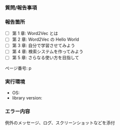 ### 質問/報告事項

### 報告箇所

- [ ] 第 1 章: Word2Vec とは
- [ ] 第 2 章: Word2Vec の Hello World
- [ ] 第 3 章: 自分で学習させてみよう
- [ ] 第 4 章: 検索システムを作ってみよう
- [ ] 第 5 章: さらなる使い方を目指して

ページ番号: p

### 実行環境

- OS:
- library version:

### エラー内容

例外のメッセージ、ログ、スクリーンショットなどを添付
